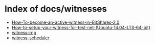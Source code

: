 # Index of docs/witnesses

- [How-To-become-an-active-witness-in-BitShares-2.0](/docs/witnesses/How-To-become-an-active-witness-in-BitShares-2.0/)
- [How-to-setup-your-witness-for-test-net-(Ubuntu-14.04-LTS-64-bit)](/docs/witnesses/How-to-setup-your-witness-for-test-net-(Ubuntu-14.04-LTS-64-bit)/)
- [witness-rng](/docs/witnesses/witness-rng/)
- [witness-scheduler](/docs/witnesses/witness-scheduler/)